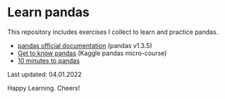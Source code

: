 # Learn pandas

This repository includes exercises I collect to learn and practice pandas.

- [pandas official documentation](https://pandas.pydata.org/docs/index.html) (pandas v1.3.5)
- [Get to know pandas](https://www.kaggle.com/learn/pandas) (Kaggle pandas micro-course)
- [10 minutes to pandas](https://pandas.pydata.org/docs/user_guide/10min.html#min)

Last updated: 04.01.2022

Happy Learning. Cheers!
